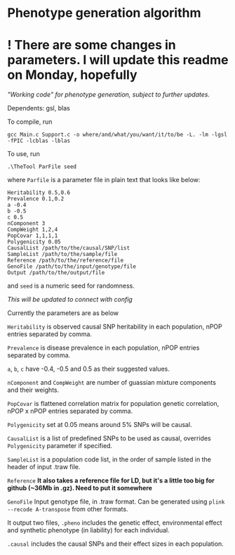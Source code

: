 # Phenotype generation algorithm

# ! There are some changes in parameters. I will update this readme on Monday, hopefully #

_"Working code" for phenotype generation, subject to further updates._

Dependents: gsl, blas

To compile, run 
```
gcc Main.c Support.c -o where/and/what/you/want/it/to/be -L. -lm -lgsl -fPIC -lcblas -lblas
```

To use, run
```
.\TheTool ParFile seed
```
where ```Parfile``` is a parameter file in plain text that looks like below: 
```
Heritability 0.5,0.6
Prevalence 0.1,0.2
a -0.4 
b -0.5
c 0.5
nComponent 3
CompWeight 1,2,4
PopCovar 1,1,1,1 
Polygenicity 0.05 
CausalList /path/to/the/causal/SNP/list
SampleList /path/to/the/sample/file
Reference /path/to/the/reference/file
GenoFile /path/to/the/input/genotype/file
Output /path/to/the/output/file
```
and ```seed``` is a numeric seed for randomness.

_This will be updated to connect with config_

Currently the parameters are as below

```Heritability``` is observed causal SNP heritability in each population, nPOP entries separated by comma.

```Prevalence``` is disease prevalence in each population, nPOP entries separated by comma.

```a```, ```b```, ```c``` have -0.4, -0.5 and 0.5 as their suggested values.

```nComponent``` and ```CompWeight``` are number of guassian mixture components and their weights.

```PopCovar``` is flattened correlation matrix for population genetic correlation, nPOP x nPOP entries separated by comma.

```Polygenicity``` set at 0.05 means around 5% SNPs will be causal.

```CausalList``` is a list of predefined SNPs to be used as causal, overrides ```Polygenicity``` parameter if specified.

```SampleList``` is a population code list, in the order of sample listed in the header of input .traw file.

```Reference``` **It also takes a reference file for LD, but it's a little too big for github (~36Mb in .gz). Need to put it somewhere**

```GenoFile``` Input genotype file, in .traw format. Can be generated using ```plink --recode A-transpose``` from other formats.

It output two files, ```.pheno``` includes the genetic effect, environmental effect and synthetic phenotype (in liability) for each individual.

```.causal``` includes the causal SNPs and their effect sizes in each population.



